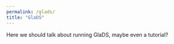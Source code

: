 ```yaml
---
permalink: /glads/
title: "GlaDS"
---
```


Here we should talk about running GlaDS, maybe even a tutorial?
